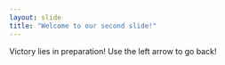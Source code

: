 ```yaml
---
layout: slide
title: "Welcome to our second slide!"
---
```

Victory lies in preparation!
Use the left arrow to go back!
